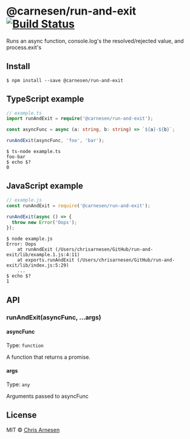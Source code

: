 # @carnesen/run-and-exit [![Build Status](https://travis-ci.com/carnesen/run-and-exit.svg?branch=master)](https://travis-ci.com/carnesen/run-and-exit)

Runs an async function, console.log's the resolved/rejected value, and process.exit's

## Install

```
$ npm install --save @carnesen/run-and-exit
```

## TypeScript example

```ts
// example.ts
import runAndExit = require('@carnesen/run-and-exit');

const asyncFunc = async (a: string, b: string) => `${a}-${b}`;

runAndExit(asyncFunc, 'foo', 'bar');
```

```
$ ts-node example.ts
foo-bar
$ echo $?
0
```

## JavaScript example

```js
// example.js
const runAndExit = require('@carnesen/run-and-exit');

runAndExit(async () => {
  throw new Error('Oops');
});
```

```
$ node example.js
Error: Oops
    at runAndExit (/Users/chrisarnesen/GitHub/run-and-exit/lib/example.1.js:4:11)
    at exports.runAndExit (/Users/chrisarnesen/GitHub/run-and-exit/lib/index.js:5:29)
    ...
$ echo $?
1
```

## API

### runAndExit(asyncFunc, ...args)

#### asyncFunc

Type: `function`

A function that returns a promise.

#### args

Type: `any`

Arguments passed to asyncFunc

## License

MIT © [Chris Arnesen](https://www.carnesen.com)
